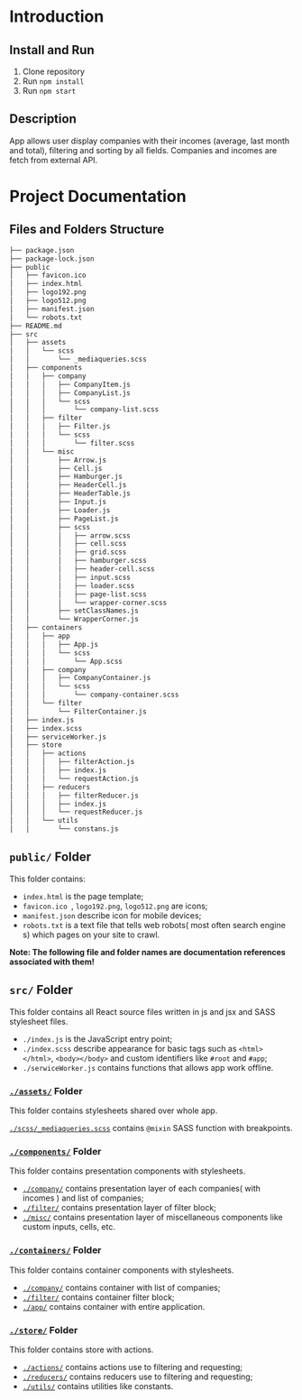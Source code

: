# Introduction

## Install and Run

1. Clone repository
2. Run `npm install`
3. Run `npm start`

## Description

App allows user display companies with their incomes (average, last month and total), 
filtering and sorting by all fields. Companies and incomes are fetch from external API.

# Project Documentation

## Files and Folders Structure

```bash
├── package.json
├── package-lock.json
├── public
│   ├── favicon.ico
│   ├── index.html
│   ├── logo192.png
│   ├── logo512.png
│   ├── manifest.json
│   └── robots.txt
├── README.md
├── src
│   ├── assets
│   │   └── scss
│   │       └── _mediaqueries.scss
│   ├── components
│   │   ├── company
│   │   │   ├── CompanyItem.js
│   │   │   ├── CompanyList.js
│   │   │   └── scss
│   │   │       └── company-list.scss
│   │   ├── filter
│   │   │   ├── Filter.js
│   │   │   └── scss
│   │   │       └── filter.scss
│   │   └── misc
│   │       ├── Arrow.js
│   │       ├── Cell.js
│   │       ├── Hamburger.js
│   │       ├── HeaderCell.js
│   │       ├── HeaderTable.js
│   │       ├── Input.js
│   │       ├── Loader.js
│   │       ├── PageList.js
│   │       ├── scss
│   │       │   ├── arrow.scss
│   │       │   ├── cell.scss
│   │       │   ├── grid.scss
│   │       │   ├── hamburger.scss
│   │       │   ├── header-cell.scss
│   │       │   ├── input.scss
│   │       │   ├── loader.scss
│   │       │   ├── page-list.scss
│   │       │   └── wrapper-corner.scss
│   │       ├── setClassNames.js
│   │       └── WrapperCorner.js
│   ├── containers
│   │   ├── app
│   │   │   ├── App.js
│   │   │   └── scss
│   │   │       └── App.scss
│   │   ├── company
│   │   │   ├── CompanyContainer.js
│   │   │   └── scss
│   │   │       └── company-container.scss
│   │   └── filter
│   │       └── FilterContainer.js
│   ├── index.js
│   ├── index.scss
│   ├── serviceWorker.js
│   ├── store
│   │   ├── actions
│   │   │   ├── filterAction.js
│   │   │   ├── index.js
│   │   │   └── requestAction.js
│   │   ├── reducers
│   │   │   ├── filterReducer.js
│   │   │   ├── index.js
│   │   │   └── requestReducer.js
│   │   └── utils
│   │       └── constans.js
```

## `public/` Folder 

This folder contains:
 * `index.html` is the page template;
 * `favicon.ico `, `logo192.png`, `logo512.png` are icons; 
 * `manifest.json` describe icon for mobile devices; 
 * `robots.txt` is a text file that tells web robots( most often search engine s) which pages on your site to crawl.

**Note: The following file and folder names are documentation references associated with them!**

## `src/` Folder 

This folder contains all React source files written in js and jsx and SASS stylesheet files.

 * `./index.js` is the JavaScript entry point;
 * `./index.scss` describe appearance for basic tags such as `<html></html>`, `<body></body>` and custom identifiers
like `#root` and `#app`;
 * `./serwiceWorker.js` contains functions that allows app work offline.

### [`./assets/`](https://github.com/LZygmunt/companies/tree/master/src/assets/doc_assets.md) Folder

This folder contains stylesheets shared over whole app.

[`./scss/_mediaqueries.scss`](https://github.com/LZygmunt/companies/tree/master/src/assets/doc_assets.md#Mediaqueries-Mixin) contains `@mixin` SASS function with breakpoints.

### [`./components/`](https://github.com/LZygmunt/companies/tree/master/src/components/doc_components) Folder

This folder contains presentation components with stylesheets.
 * [`./company/`](https://github.com/LZygmunt/companies/tree/master/src/components/doc_components#Company) contains presentation layer of each companies( with incomes ) and list of companies;
 * [`./filter/`](https://github.com/LZygmunt/companies/tree/master/src/components/doc_components#Filter) contains presentation layer of filter block;
 * [`./misc/`](https://github.com/LZygmunt/companies/tree/master/src/components/doc_components#Misc) contains presentation layer of miscellaneous components like custom inputs, cells, etc.

### [`./containers/`](https://github.com/LZygmunt/companies/tree/master/src/containers/doc_containers) Folder

This folder contains container components with stylesheets.
 * [`./company/`](https://github.com/LZygmunt/companies/tree/master/src/containers/doc_containers#Company) contains container with list of companies;
 * [`./filter/`](https://github.com/LZygmunt/companies/tree/master/src/containers/doc_containers#Filter) contains container filter block;
 * [`./app/`](https://github.com/LZygmunt/companies/tree/master/src/containers/doc_containers#App) contains container with entire application.

### [`./store/`](https://github.com/LZygmunt/companies/tree/master/src/store/doc_store) Folder

This folder contains store with actions.
 * [`./actions/`](https://github.com/LZygmunt/companies/tree/master/src/store/doc_store#Actions) contains actions use to filtering and requesting;
 * [`./reducers/`](https://github.com/LZygmunt/companies/tree/master/src/store/doc_store#Reducers) contains reducers use to filtering and requesting;
 * [`./utils/`](https://github.com/LZygmunt/companies/tree/master/src/store/doc_store#Utils) contains utilities like constants.
